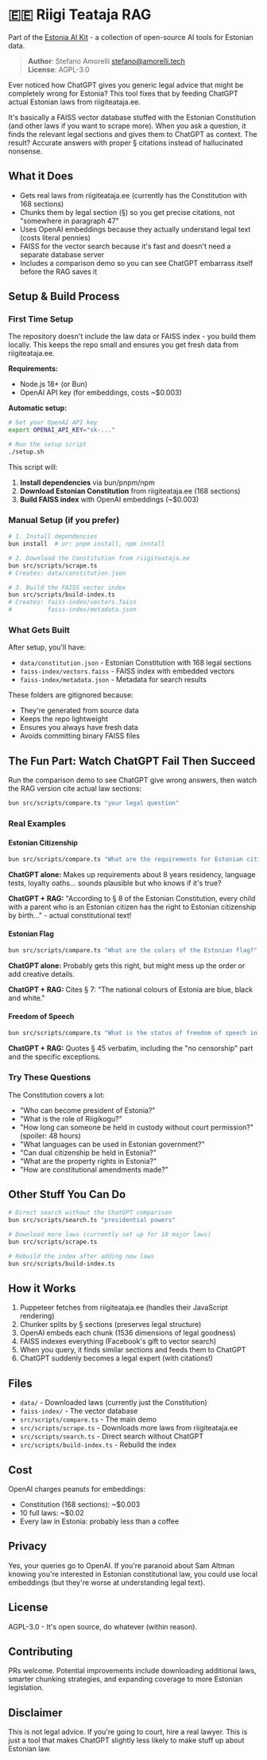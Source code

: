 # 🇪🇪 Riigi Teataja RAG

Part of the [Estonia AI Kit](https://github.com/estonia-ai-kit) - a collection of open-source AI tools for Estonian data.

> **Author**: Stefano Amorelli <stefano@amorelli.tech>  
> **License**: AGPL-3.0

Ever noticed how ChatGPT gives you generic legal advice that might be completely wrong for Estonia? This tool fixes that by feeding ChatGPT actual Estonian laws from riigiteataja.ee. 

It's basically a FAISS vector database stuffed with the Estonian Constitution (and other laws if you want to scrape more). When you ask a question, it finds the relevant legal sections and gives them to ChatGPT as context. The result? Accurate answers with proper § citations instead of hallucinated nonsense.

## What it Does

- Gets real laws from riigiteataja.ee (currently has the Constitution with 168 sections)
- Chunks them by legal section (§) so you get precise citations, not "somewhere in paragraph 47"
- Uses OpenAI embeddings because they actually understand legal text (costs literal pennies)
- FAISS for the vector search because it's fast and doesn't need a separate database server
- Includes a comparison demo so you can see ChatGPT embarrass itself before the RAG saves it

## Setup & Build Process

### First Time Setup

The repository doesn't include the law data or FAISS index - you build them locally. This keeps the repo small and ensures you get fresh data from riigiteataja.ee.

**Requirements:**
- Node.js 18+ (or Bun)
- OpenAI API key (for embeddings, costs ~$0.003)

**Automatic setup:**
```bash
# Set your OpenAI API key
export OPENAI_API_KEY="sk-..."

# Run the setup script
./setup.sh
```

This script will:
1. **Install dependencies** via bun/pnpm/npm
2. **Download Estonian Constitution** from riigiteataja.ee (168 sections)
3. **Build FAISS index** with OpenAI embeddings (~$0.003)

### Manual Setup (if you prefer)

```bash
# 1. Install dependencies
bun install  # or: pnpm install, npm install

# 2. Download the Constitution from riigiteataja.ee
bun src/scripts/scrape.ts
# Creates: data/constitution.json

# 3. Build the FAISS vector index
bun src/scripts/build-index.ts  
# Creates: faiss-index/vectors.faiss
#          faiss-index/metadata.json
```

### What Gets Built

After setup, you'll have:
- `data/constitution.json` - Estonian Constitution with 168 legal sections
- `faiss-index/vectors.faiss` - FAISS index with embedded vectors
- `faiss-index/metadata.json` - Metadata for search results

These folders are gitignored because:
- They're generated from source data
- Keeps the repo lightweight
- Ensures you always have fresh data
- Avoids committing binary FAISS files

## The Fun Part: Watch ChatGPT Fail Then Succeed

Run the comparison demo to see ChatGPT give wrong answers, then watch the RAG version cite actual law sections:
```bash
bun src/scripts/compare.ts "your legal question"
```

### Real Examples

#### Estonian Citizenship
```bash
bun src/scripts/compare.ts "What are the requirements for Estonian citizenship?"
```

**ChatGPT alone:** Makes up requirements about 8 years residency, language tests, loyalty oaths... sounds plausible but who knows if it's true?

**ChatGPT + RAG:** "According to § 8 of the Estonian Constitution, every child with a parent who is an Estonian citizen has the right to Estonian citizenship by birth..." - actual constitutional text!

#### Estonian Flag  
```bash
bun src/scripts/compare.ts "What are the colors of the Estonian flag?"
```

**ChatGPT alone:** Probably gets this right, but might mess up the order or add creative details.

**ChatGPT + RAG:** Cites § 7: "The national colours of Estonia are blue, black and white."

#### Freedom of Speech
```bash
bun src/scripts/compare.ts "What is the status of freedom of speech in Estonia?"
```

**ChatGPT + RAG:** Quotes § 45 verbatim, including the "no censorship" part and the specific exceptions.

### Try These Questions

The Constitution covers a lot:
- "Who can become president of Estonia?"
- "What is the role of Riigikogu?"
- "How long can someone be held in custody without court permission?" (spoiler: 48 hours)
- "What languages can be used in Estonian government?"
- "Can dual citizenship be held in Estonia?"
- "What are the property rights in Estonia?"
- "How are constitutional amendments made?"

## Other Stuff You Can Do

```bash
# Direct search without the ChatGPT comparison
bun src/scripts/search.ts "presidential powers"

# Download more laws (currently set up for 10 major laws)
bun src/scripts/scrape.ts

# Rebuild the index after adding new laws
bun src/scripts/build-index.ts
```

## How it Works

1. Puppeteer fetches from riigiteataja.ee (handles their JavaScript rendering)
2. Chunker splits by § sections (preserves legal structure)
3. OpenAI embeds each chunk (1536 dimensions of legal goodness)
4. FAISS indexes everything (Facebook's gift to vector search)
5. When you query, it finds similar sections and feeds them to ChatGPT
6. ChatGPT suddenly becomes a legal expert (with citations!)

## Files

- `data/` - Downloaded laws (currently just the Constitution)
- `faiss-index/` - The vector database
- `src/scripts/compare.ts` - The main demo
- `src/scripts/scrape.ts` - Downloads more laws from riigiteataja.ee
- `src/scripts/search.ts` - Direct search without ChatGPT
- `src/scripts/build-index.ts` - Rebuild the index

## Cost

OpenAI charges peanuts for embeddings:
- Constitution (168 sections): ~$0.003
- 10 full laws: ~$0.02
- Every law in Estonia: probably less than a coffee

## Privacy

Yes, your queries go to OpenAI. If you're paranoid about Sam Altman knowing you're interested in Estonian constitutional law, you could use local embeddings (but they're worse at understanding legal text).

## License

AGPL-3.0 - It's open source, do whatever (within reason).

## Contributing

PRs welcome. Potential improvements include downloading additional laws, smarter chunking strategies, and expanding coverage to more Estonian legislation.

## Disclaimer

This is not legal advice. If you're going to court, hire a real lawyer. This is just a tool that makes ChatGPT slightly less likely to make stuff up about Estonian law.